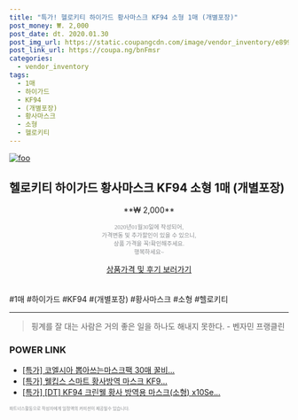 ```yaml
--- 
title: "특가! 헬로키티 하이가드 황사마스크 KF94 소형 1매 (개별포장)" 
post_money: ₩. 2,000 
post_date: dt. 2020.01.30 
post_img_url: https://static.coupangcdn.com/image/vendor_inventory/e899/c663646449a991a3e2a3555e1356a0d8e2cacdbdb1ae8716173f300e50c7.png 
post_link_url: https://coupa.ng/bnFmsr 
categories: 
  - vendor_inventory 
tags: 
  - 1매 
  - 하이가드 
  - KF94 
  - (개별포장) 
  - 황사마스크 
  - 소형 
  - 헬로키티 
--- 
```

[![foo](https://static.coupangcdn.com/image/vendor_inventory/e899/c663646449a991a3e2a3555e1356a0d8e2cacdbdb1ae8716173f300e50c7.png)](https://coupa.ng/bnFmsr) 

## 헬로키티 하이가드 황사마스크 KF94 소형 1매 (개별포장) 
<p style="text-align: center;">**₩ 2,000**</p> 
<p style="text-align: center;"><span style="color: #898c8f; font-family: Georgia,Times,serif; font-size: 0.75em;">2020년01월30일에 작성되어, <br>가격변동 및 추가할인이 있을 수 있으니,<br> 상품 가격을 꼭!확인해주세요.<br>행복하세요~</span> 
</p>	 
<div markdown="0" style="text-align: center;"><a href="https://coupa.ng/bnFmsr" class="btn btn--success">상품가격 및 후기 보러가기</a></div> 
<br><br> 
  #1매 #하이가드 #KF94 #(개별포장) #황사마스크 #소형 #헬로키티 
<hr> 

> 핑계를 잘 대는 사람은 거의 좋은 일을 하나도 해내지 못한다. - 벤자민 프랭클린 


### POWER LINK

* <a href="https://blog.naver.com/an0733/221790434729" target="_blank">[특가] 코엘시아 뽑아쓰는마스크팩 30매 꿀비...</a>
* <a href="https://blog.naver.com/an0733/221788239578" target="_blank">[특가] 웰킵스 스마트 황사방역 마스크 KF9...</a>
* <a href="https://blog.naver.com/an0733/221789175604" target="_blank">[특가] [DT] KF94 크린웰 황사 방역용 마스크(소형) x10Se...</a>

<span style="color: #898c8f; font-family: Georgia,Times,serif; font-size: 0.55em;">파트너스활동으로 작성자에게 일정액의 커미션이 제공될수 있습니다.</span> 

